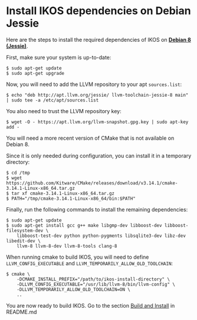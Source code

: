 Install IKOS dependencies on Debian Jessie
==========================================

Here are the steps to install the required dependencies of IKOS on **[Debian 8 (Jessie)](https://www.debian.org/releases/jessie/)**.

First, make sure your system is up-to-date:

```
$ sudo apt-get update
$ sudo apt-get upgrade
```

Now, you will need to add the LLVM repository to your apt `sources.list`:

```
$ echo "deb http://apt.llvm.org/jessie/ llvm-toolchain-jessie-8 main" | sudo tee -a /etc/apt/sources.list
```

You also need to trust the LLVM repository key:

```
$ wget -O - https://apt.llvm.org/llvm-snapshot.gpg.key | sudo apt-key add -
```

You will need a more recent version of CMake that is not available on Debian 8.

Since it is only needed during configuration, you can install it in a temporary directory:

```
$ cd /tmp
$ wget https://github.com/Kitware/CMake/releases/download/v3.14.1/cmake-3.14.1-Linux-x86_64.tar.gz
$ tar xf cmake-3.14.1-Linux-x86_64.tar.gz
$ PATH="/tmp/cmake-3.14.1-Linux-x86_64/bin:$PATH"
```

Finally, run the following commands to install the remaining dependencies:

```
$ sudo apt-get update
$ sudo apt-get install gcc g++ make libgmp-dev libboost-dev libboost-filesystem-dev \
    libboost-test-dev python python-pygments libsqlite3-dev libz-dev libedit-dev \
    llvm-8 llvm-8-dev llvm-8-tools clang-8
```

When running cmake to build IKOS, you will need to define `LLVM_CONFIG_EXECUTABLE` and `LLVM_TEMPORARILY_ALLOW_OLD_TOOLCHAIN`:

```
$ cmake \
    -DCMAKE_INSTALL_PREFIX="/path/to/ikos-install-directory" \
    -DLLVM_CONFIG_EXECUTABLE="/usr/lib/llvm-8/bin/llvm-config" \
    -DLLVM_TEMPORARILY_ALLOW_OLD_TOOLCHAIN=ON \
    ..
```

You are now ready to build IKOS. Go to the section [Build and Install](../../README.md#build-and-install) in README.md

